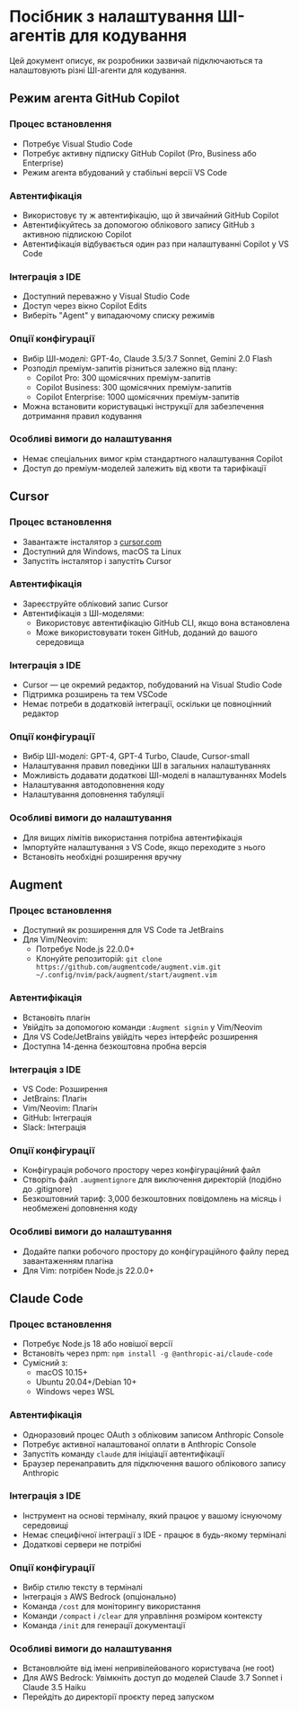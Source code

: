 # Посібник з налаштування ШІ-агентів для кодування

Цей документ описує, як розробники зазвичай підключаються та налаштовують різні ШІ-агенти для кодування.

## Режим агента GitHub Copilot

### Процес встановлення
- Потребує Visual Studio Code
- Потребує активну підписку GitHub Copilot (Pro, Business або Enterprise)
- Режим агента вбудований у стабільні версії VS Code

### Автентифікація
- Використовує ту ж автентифікацію, що й звичайний GitHub Copilot
- Автентифікуйтесь за допомогою облікового запису GitHub з активною підпискою Copilot
- Автентифікація відбувається один раз при налаштуванні Copilot у VS Code

### Інтеграція з IDE
- Доступний переважно у Visual Studio Code
- Доступ через вікно Copilot Edits
- Виберіть "Agent" у випадаючому списку режимів

### Опції конфігурації
- Вибір ШІ-моделі: GPT-4o, Claude 3.5/3.7 Sonnet, Gemini 2.0 Flash
- Розподіл преміум-запитів різниться залежно від плану:
  - Copilot Pro: 300 щомісячних преміум-запитів
  - Copilot Business: 300 щомісячних преміум-запитів
  - Copilot Enterprise: 1000 щомісячних преміум-запитів
- Можна встановити користувацькі інструкції для забезпечення дотримання правил кодування

### Особливі вимоги до налаштування
- Немає спеціальних вимог крім стандартного налаштування Copilot
- Доступ до преміум-моделей залежить від квоти та тарифікації

## Cursor

### Процес встановлення
- Завантажте інсталятор з [cursor.com](https://www.cursor.com)
- Доступний для Windows, macOS та Linux
- Запустіть інсталятор і запустіть Cursor

### Автентифікація
- Зареєструйте обліковий запис Cursor
- Автентифікація з ШІ-моделями:
  - Використовує автентифікацію GitHub CLI, якщо вона встановлена
  - Може використовувати токен GitHub, доданий до вашого середовища

### Інтеграція з IDE
- Cursor — це окремий редактор, побудований на Visual Studio Code
- Підтримка розширень та тем VSCode
- Немає потреби в додатковій інтеграції, оскільки це повноцінний редактор

### Опції конфігурації
- Вибір ШІ-моделі: GPT-4, GPT-4 Turbo, Claude, Cursor-small
- Налаштування правил поведінки ШІ в загальних налаштуваннях
- Можливість додавати додаткові ШІ-моделі в налаштуваннях Models
- Налаштування автодоповнення коду
- Налаштування доповнення табуляції

### Особливі вимоги до налаштування
- Для вищих лімітів використання потрібна автентифікація
- Імпортуйте налаштування з VS Code, якщо переходите з нього
- Встановіть необхідні розширення вручну

## Augment

### Процес встановлення
- Доступний як розширення для VS Code та JetBrains
- Для Vim/Neovim:
  - Потребує Node.js 22.0.0+
  - Клонуйте репозиторій: `git clone https://github.com/augmentcode/augment.vim.git ~/.config/nvim/pack/augment/start/augment.vim`

### Автентифікація
- Встановіть плагін
- Увійдіть за допомогою команди `:Augment signin` у Vim/Neovim
- Для VS Code/JetBrains увійдіть через інтерфейс розширення
- Доступна 14-денна безкоштовна пробна версія

### Інтеграція з IDE
- VS Code: Розширення
- JetBrains: Плагін
- Vim/Neovim: Плагін
- GitHub: Інтеграція
- Slack: Інтеграція

### Опції конфігурації
- Конфігурація робочого простору через конфігураційний файл
- Створіть файл `.augmentignore` для виключення директорій (подібно до .gitignore)
- Безкоштовний тариф: 3,000 безкоштовних повідомлень на місяць і необмежені доповнення коду

### Особливі вимоги до налаштування
- Додайте папки робочого простору до конфігураційного файлу перед завантаженням плагіна
- Для Vim: потрібен Node.js 22.0.0+

## Claude Code

### Процес встановлення
- Потребує Node.js 18 або новішої версії
- Встановіть через npm: `npm install -g @anthropic-ai/claude-code`
- Сумісний з:
  - macOS 10.15+
  - Ubuntu 20.04+/Debian 10+
  - Windows через WSL

### Автентифікація
- Одноразовий процес OAuth з обліковим записом Anthropic Console
- Потребує активної налаштованої оплати в Anthropic Console
- Запустіть команду `claude` для ініціації автентифікації
- Браузер перенаправить для підключення вашого облікового запису Anthropic

### Інтеграція з IDE
- Інструмент на основі терміналу, який працює у вашому існуючому середовищі
- Немає специфічної інтеграції з IDE - працює в будь-якому терміналі
- Додаткові сервери не потрібні

### Опції конфігурації
- Вибір стилю тексту в терміналі
- Інтеграція з AWS Bedrock (опціонально)
- Команда `/cost` для моніторингу використання
- Команди `/compact` і `/clear` для управління розміром контексту
- Команда `/init` для генерації документації

### Особливі вимоги до налаштування
- Встановлюйте від імені непривілейованого користувача (не root)
- Для AWS Bedrock: Увімкніть доступ до моделей Claude 3.7 Sonnet і Claude 3.5 Haiku
- Перейдіть до директорії проєкту перед запуском